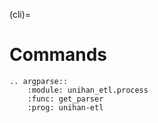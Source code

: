 (cli)=

# Commands

```{eval-rst}
.. argparse::
    :module: unihan_etl.process
    :func: get_parser
    :prog: unihan-etl
```
